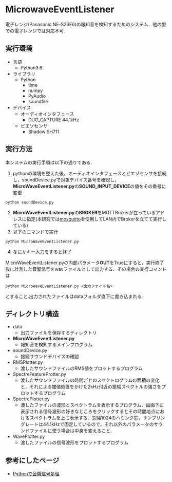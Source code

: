 # MicrowaveEventListener

電子レンジ(Panasonic NE-S26E6)の報知音を検知するためのシステム．他の型での電子レンジでは対応不可．

## 実行環境
- 言語
  - Python3.6
- ライブラリ
  - Python
    - time
    - numpy
    - PyAudio
    - soundfile
- デバイス
  - オーディオインタフェース
    - DUO_CAPTURE 44.1kHz
  - ピエゾセンサ
    - Shadow SH711

## 実行方法

本システムの実行手順は以下の通りである.

1. pythonの環境を整えた後，オーディオインタフェースとピエゾセンサを接続し，soundDevice.pyで対象デバイス番号を確認し，**MicroWaveEventListener.py**の**SOUND_INPUT_DEVICE**の値をその番号に変更
```
python soundDevice.py
```
2. **MicroWaveEventListener.py**の**BROKER**をMQTTBrokerが立っているアドレスに指定(本研究では[mosquitto][mosquitto]を使用してLAN内でBrokerを立てて実行している)
3. 以下のコマンドで実行
```
python MicroWaveEventListener.py
```
4. なにかキー入力をすると終了

MicroWaveEventListener.pyの内部パラメータ**OUT**をTrueにすると，実行終了後に計測した音響信号をwavファイルとして出力する．その場合の実行コマンドは
```
python MicroWaveEventListener.py <出力ファイル名>
```
とすること.出力されたファイルはdataフォルダ直下に書き込まれる.

## ディレクトリ構造
- data
  - 出力ファイルを保存するディレクトリ
- **MicroWaveEventListener.py**
  - 報知音を検知するメインプログラム.
- soundDevice.py
  - 接続サウンドデバイスの確認
- RMSPlotter.py
  - 渡したサウンドファイルのRMS値をプロットするプログラム
- SpectreFeatureProtter.py
  - 渡したサウンドファイルの時間ごとのスペクトログラムの面積の変化と，それによる閾値処置をかけた2kHz付近の振幅スペクトルの強さをプロットするプログラム
- SpectrePlotter.py
  - 渡したファイルの波形とスペクトラムを表示するプログラム．画面下に表示される信号波形の好きなところをクリックするとその時間地点におけるスペクトラムを上に表示する．窓幅1024のハミング窓，サンプリングレートは44.1kHzで固定しているので，それ以外のパラメータのサウンドファイルに使う場合は中身を変えること．
- WavePlotter.py
  - 渡したファイルの信号波形をプロットするプログラム

## 参考にしたページ
- [Pythonで音響信号処理][ref1]

<!-- ref link -->
[mosquitto]:https://mosquitto.org/ "mosquitto"

[ref1]:https://qiita.com/wrist/items/5759f894303e4364ebfd "Pythonで音響信号処理"
